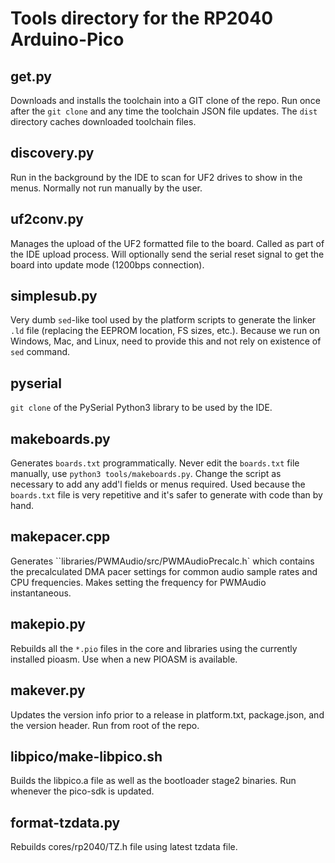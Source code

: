 # Tools directory for the RP2040 Arduino-Pico

## get.py
Downloads and installs the toolchain into a GIT clone of the repo.  Run
once after the `git clone` and any time the toolchain JSON file updates.
The `dist` directory caches downloaded toolchain files.

## discovery.py
Run in the background by the IDE to scan for UF2 drives to show in the
menus.  Normally not run manually by the user.

## uf2conv.py
Manages the upload of the UF2 formatted file to the board.  Called as part
of the IDE upload process.  Will optionally send the serial reset signal
to get the board into update mode (1200bps connection).

## simplesub.py
Very dumb `sed`-like tool used by the platform scripts to generate the
linker `.ld` file (replacing the EEPROM location, FS sizes, etc.).
Because we run on Windows, Mac, and Linux, need to provide this and not
rely on existence of `sed` command.

## pyserial
`git clone` of the PySerial Python3 library to be used by the IDE.

## makeboards.py
Generates `boards.txt` programmatically.  Never edit the `boards.txt` file
manually, use `python3 tools/makeboards.py`.  Change the script
as necessary to add any add'l fields or menus required.  Used because the
`boards.txt` file is very repetitive and it's safer to generate with code
than by hand.

## makepacer.cpp
Generates ``libraries/PWMAudio/src/PWMAudioPrecalc.h` which contains the
precalculated DMA pacer settings for common audio sample rates and CPU
frequencies.  Makes setting the frequency for PWMAudio instantaneous.

## makepio.py
Rebuilds all the ``*.pio`` files in the core and libraries using the
currently installed pioasm.  Use when a new PIOASM is available.

## makever.py
Updates the version info prior to a release in platform.txt, package.json,
and the version header.   Run from root of the repo.

## libpico/make-libpico.sh
Builds the libpico.a file as well as the bootloader stage2 binaries.
Run whenever the pico-sdk is updated.

## format-tzdata.py
Rebuilds cores/rp2040/TZ.h file using latest tzdata file.

